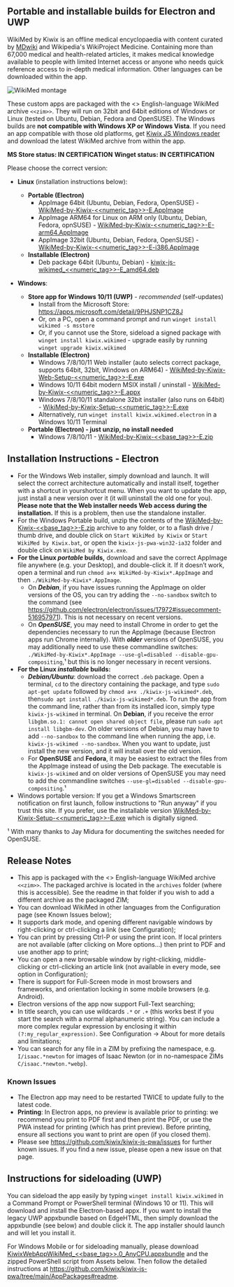 ## Portable and installable builds for Electron and UWP

WikiMed by Kiwix is an offline medical encyclopaedia with content curated by [MDwiki](https://mdwiki.org/) and Wikipedia's WikiProject Medicine. Containing more than 67,000 medical and health-related articles, it makes medical knowledge available to people with limited Internet access or anyone who needs quick reference access to in-depth medical information. Other languages can be downloaded within the app.

![WikiMed montage](https://user-images.githubusercontent.com/4304337/182706203-eca53649-8dea-44b9-ac4a-b08cc05c4252.png)

These custom apps are packaged with the <<date>> English-language WikiMed archive `<<zim>>`. They will run on 32bit and 64bit editions of Windows or Linux (tested on Ubuntu, Debian, Fedora and OpenSUSE). The Windows builds are **not compatible with Windows XP or Windows Vista**. If you need an app compatible with those old platforms, get [Kiwix JS Windows reader](https://kiwix.github.io/kiwix-js-pwa/app/nwjs.html) and download the latest WikiMed archive from within the app.

**MS Store status: IN CERTIFICATION**
**Winget status: IN CERTIFICATION**

Please choose the correct version:

* **Linux** (installation instructions below):
  - **Portable (Electron)**
    + AppImage 64bit (Ubuntu, Debian, Fedora, OpenSUSE) - [WikiMed-by-Kiwix-<<numeric_tag>>-E.AppImage](https://github.com/kiwix/kiwix-js-pwa/releases/download/v<<base_tag>>-E/WikiMed-by-Kiwix-<<numeric_tag>>-E.AppImage)
    + AppImage ARM64 for Linux on ARM only (Ubuntu, Debian, Fedora, opnSUSE) - [WikiMed-by-Kiwix-<<numeric_tag>>-E-arm64.AppImage](https://github.com/kiwix/kiwix-js-pwa/releases/download/v<<base_tag>>-E/WikiMed-by-Kiwix-<<numeric_tag>>-E-arm64.AppImage) 
    + AppImage 32bit (Ubuntu, Debian, Fedora, OpenSUSE) - [WikiMed-by-Kiwix-<<numeric_tag>>-E-i386.AppImage](https://github.com/kiwix/kiwix-js-pwa/releases/download/v<<base_tag>>-E/WikiMed-by-Kiwix-<<numeric_tag>>-E-i386.AppImage)
  - **Installable (Electron)**
    + Deb package 64bit (Ubuntu, Debian) - [kiwix-js-wikimed_<<numeric_tag>>-E_amd64.deb](https://github.com/kiwix/kiwix-js-pwa/releases/download/v<<base_tag>>-E/kiwix-js-wikimed_<<numeric_tag>>-E_amd64.deb)

* **Windows**:
  - **Store app for Windows 10/11 (UWP)** - _recommended_ (self-updates)
    + Install from the Microsoft Store: https://apps.microsoft.com/detail/9PHJSNP1CZ8J
    + Or, on a PC, open a command prompt and run `winget install wikimed -s msstore`
    + Or, if you cannot use the Store, sideload a signed package with `winget install kiwix.wikimed` - upgrade easily by running `winget upgrade kiwix.wikimed`
  - **Installable (Electron)**
    + Windows 7/8/10/11 Web installer (auto selects correct package, supports 64bit, 32bit, Windows on ARM64) - [WikiMed-by-Kiwix-Web-Setup-<<numeric_tag>>-E.exe](https://github.com/kiwix/kiwix-js-pwa/releases/download/v<<base_tag>>-E/WikiMed-by-Kiwix-Web-Setup-<<numeric_tag>>-E.exe)
    + Windows 10/11 64bit modern MSIX install / uninstall - [WikiMed-by-Kiwix-<<numeric_tag>>-E.appx](https://github.com/kiwix/kiwix-js-pwa/releases/download/v<<base_tag>>-E/WikiMed-by-Kiwix-<<numeric_tag>>-E.appx)
    + Windows 7/8/10/11 standalone 32bit installer (also runs on 64bit) - [WikiMed-by-Kiwix-Setup-<<numeric_tag>>-E.exe](https://github.com/kiwix/kiwix-js-pwa/releases/download/v<<base_tag>>-E/WikiMed-by-Kiwix-Setup-<<numeric_tag>>-E.exe)
    + Alternatively, run `winget install kiwix.wikimed.electron` in a Windows 10/11 Terminal
  - **Portable (Electron) - just unzip, no install needed**
    + Windows 7/8/10/11 - [WikiMed-by-Kiwix-<<base_tag>>-E.zip](https://github.com/kiwix/kiwix-js-pwa/releases/download/v<<base_tag>>-E/WikiMed-by-Kiwix-<<base_tag>>-E.zip)

## Installation Instructions - Electron

* For the Windows Web installer, simply download and launch. It will select the correct architecture automatically and install itself, together with a shortcut in yourshortcut menu. When you want to update the app, just install a new version over it (it will uninstall the old one for you). **Please note that the Web installer needs Web access during the installation.** If this is a problem, then use the standalone installer.
* For the Windows Portable build, unzip the contents of the [WikiMed-by-Kiwix-<<base_tag>>-E.zip](https://github.com/kiwix/kiwix-js-pwa/releases/download/v<<base_tag>>-E/WikiMed-by-Kiwix-<<base_tag>>-E.zip) archive to any folder, or to a flash drive / thumb drive, and double click on `Start WikiMed by Kiwix` or `Start WikiMed by Kiwix.bat`, or open the `kiwix-js-pwa-win32-ia32` folder and double click on `WikiMed by Kiwix.exe`.
* **For the Linux _portable_ builds,** download and save the correct AppImage file anywhere (e.g. your Desktop), and double-click it. If it doesn’t work, open a terminal and run `chmod a+x WikiMed-by-Kiwix*.AppImage` and then `./WikiMed-by-Kiwix*.AppImage`.
  + On **_Debian_**, if you have issues running the AppImage on older versions of the OS, you can try adding the `--no-sandbox` switch to the command (see https://github.com/electron/electron/issues/17972#issuecomment-516957971). This is not necessary on recent versions.
  + On **_OpenSUSE_**, you may need to install Chrome in order to get the dependencies necessary to run the AppImage (because Electron apps run Chrome internally). With **_older_** versions of OpenSUSE, you may additionally need to use these commandline switches: `./WikiMed-by-Kiwix*.AppImage --use-gl=disabled --disable-gpu-compositing`,¹ but this is no longer necessary in recent versions.
* **For the Linux _installable_ builds:**
  + **_Debian/Ubuntu_**: download the correct `.deb` package. Open a terminal, `cd` to the directory containing the package, and type `sudo apt-get update` followed by `chmod a+x ./kiwix-js-wikimed*.deb`, then`sudo apt install ./kiwix-js-wikimed*.deb`. To run the app from the command line, rather than from its installed icon, simply type `kiwix-js-wikimed` in terminal. On **Debian**, if you receive the error `libgbm.so.1: cannot open shared object file`, please run `sudo apt install libgbm-dev`. On older versions of Debian, you may have to add `--no-sandbox` to the command line when running the app, i.e. `kiwix-js-wikimed --no-sandbox`. When you want to update, just install the new version, and it will install over the old version.
  + For **OpenSUSE** and **Fedora**, it may be easiest to extract the files from the AppImage instead of using the Deb package. The executable is `kiwix-js-wikimed` and on older versions of OpenSUSE you may need to add the commandline switches `--use-gl=disabled --disable-gpu-compositing`.¹
* Windows portable version: If you get a Windows Smartscreen notification on first launch, follow instructions to "Run anyway" if you trust this site. If you prefer, use the installable version [WikiMed-by-Kiwix-Setup-<<numeric_tag>>-E.exe](https://github.com/kiwix/kiwix-js-pwa/releases/download/v<<base_tag>>-E/WikiMed-by-Kiwix-Setup-<<numeric_tag>>-E.exe) which is digitally signed.

¹ With many thanks to Jay Midura for documenting the switches needed for OpenSUSE.

## Release Notes

* This app is packaged with the <<date>> English-language WikiMed archive `<<zim>>`. The packaged archive is located in the `archives` folder (where this is accessible). See the readme in that folder if you wish to add a different archive as the packaged ZIM;
* You can download WikiMed in other languages from the Configuration page (see Known Issues below);
* It supports dark mode, and opening different navigable windows by right-clicking or ctrl-clicking a link (see Configuration);
* You can print by pressing Ctrl-P or using the print icon. If local printers are not available (after clicking on More options...) then print to PDF and use another app to print;
* You can open a new browsable window by right-clicking, middle-clicking or ctrl-clicking an article link (not available in every mode, see option in Configuration);
* There is support for Full-Screen mode in most browsers and frameworks, and orientation locking in some mobile browsers (e.g. Android).
* Electron versions of the app now support Full-Text searching;
* In title search, you can use wildcards `.*` or `.+` (this works best if you start the search with a normal alphanumeric string). You can include a more complex regular expression by enclosing it within `(?:my_regular_expression)`. See Configuration -> About for more details and limitations;
* You can search for any file in a ZIM by prefixing the namespace, e.g. `I/isaac.*newton` for images of Isaac Newton (or in no-namespace ZIMs `C/isaac.*newton.*webp`).

### Known Issues

* The Electron app may need to be restarted TWICE to update fully to the latest code.
* **Printing**: In Electron apps, no preview is available prior to printing: we recommend you print to PDF first and then print the PDF, or use the PWA instead for printing (which has print preview). Before printing, ensure all sections you want to print are open (if you closed them).
* Please see https://github.com/kiwix/kiwix-js-pwa/issues for further known issues. If you find a new issue, please open a new issue on that page.

## Instructions for sideloading (UWP)

You can sideload the app easily by typing `winget install kiwix.wikimed` in a Command Prompt or PowerShell terminal (Windows 10 or 11). This will download and install the Electron-based appx. If you want to install the legacy UWP appxbundle based on EdgeHTML, then simply download the appxbundle (see below) and double click it. The app installer should launch and will let you install it.

For Windows Mobile or for sideloading manually, please download [KiwixWebAppWikiMed_<<base_tag>>.0_AnyCPU.appxbundle](https://github.com/kiwix/kiwix-js-pwa/releases/download/v<<base_tag>>-E/KiwixWebAppWikiMed_<<base_tag>>.0_AnyCPU.appxbundle) and the zipped PowerShell script from Assets below. Then follow the detailed instructions at https://github.com/kiwix/kiwix-js-pwa/tree/main/AppPackages#readme.
